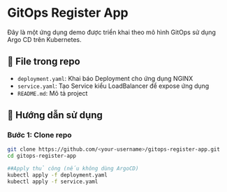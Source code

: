 # GitOps Register App

Đây là một ứng dụng demo được triển khai theo mô hình GitOps sử dụng Argo CD trên Kubernetes.

## 📁 File trong repo

- `deployment.yaml`: Khai báo Deployment cho ứng dụng NGINX
- `service.yaml`: Tạo Service kiểu LoadBalancer để expose ứng dụng
- `README.md`: Mô tả project

## 🚀 Hướng dẫn sử dụng

### Bước 1: Clone repo
```bash
git clone https://github.com/<your-username>/gitops-register-app.git
cd gitops-register-app

##Apply thủ công (nếu không dùng ArgoCD)
kubectl apply -f deployment.yaml
kubectl apply -f service.yaml
